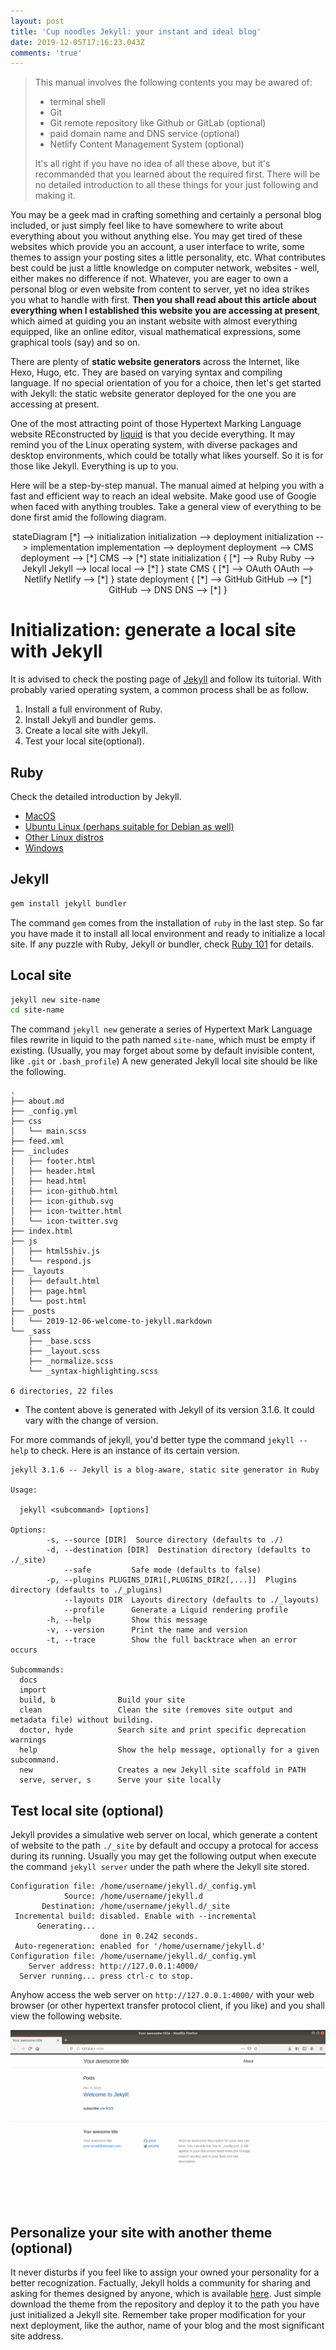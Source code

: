 ```yaml
---
layout: post
title: 'Cup noodles Jekyll: your instant and ideal blog'
date: 2019-12-05T17:16:23.043Z
comments: 'true'
---
```

> This manual involves the following contents you may be awared of:
>
> * terminal shell
> * Git
> * Git remote repository like Github or GitLab (optional)
> * paid domain name and DNS service (optional)
> * Netlify Content Management System (optional)
>
> It's all right if you have no idea of all these above, but it's recommanded that you learned about the required first. There will be no detailed introduction to all these things for your just following and making it.

You may be a geek mad in crafting something and certainly a personal blog included, or just simply feel like to have somewhere to  write  about everything about you without anything else. You may get tired of these websites which provide you an account, a user interface to write, some themes to assign your posting sites a little personality, etc. What contributes best could be just a little knowledge on computer network, websites - well, either makes no difference if not. Whatever, you are eager to own a personal blog or even website from content to server, yet no idea strikes you what to handle with first. **Then you shall read about this article about everything when I established this website you are accessing at present**, which aimed at guiding you an instant website with almost everything equipped, like an online editor, visual mathematical expressions, some graphical tools (say) and so on. 

There are plenty of **static website generators** across the Internet, like Hexo, Hugo, etc. They are based on varying syntax and compiling language. If no special orientation of you for a choice, then let's get started with Jekyll: the static website generator deployed for the one you are accessing at present.

One of the most attracting point of those Hypertext Marking Language website REconstructed by [liquid](https://shopify.github.io/liquid/) is that you decide everything. It may remind you of the Linux operating system, with diverse packages and desktop environments, which could be totally what likes yourself. So it is for those like Jekyll. Everything is up to you.

Here will be a step-by-step manual. The manual aimed at helping you with a fast and efficient way to reach an ideal website. Make good use of Google when faced with anything troubles. Take a general view of everything to be done first amid the following diagram.

<div class="mermaid" align="center">
stateDiagram
	[*] --> initialization
	initialization --> deployment
	initialization --> implementation
	implementation --> deployment
	deployment --> CMS
	deployment --> [*]
	CMS --> [*]
	state initialization {
		[*] --> Ruby
		Ruby --> Jekyll
		Jekyll --> local
		local -->  [*]
	}
	state CMS {
		[*] --> OAuth
		OAuth --> Netlify
		Netlify --> [*]
	}
	state deployment {
		[*] --> GitHub
		GitHub --> [*]
		GitHub --> DNS
		DNS --> [*]
	}
</div>

# Initialization: generate a local site with Jekyll

It is advised to check the posting page of [Jekyll](https://jekyllrb.com) and follow its tuitorial. With probably varied operating system, a common process shall be as follow.

1. Install a full environment of Ruby.
2. Install Jekyll and bundler gems.
3. Create a local site with Jekyll.
4. Test your local site(optional).

## Ruby

Check the detailed introduction by Jekyll.

* [MacOS](https://jekyllrb.com/docs/installation/macos/)
* [Ubuntu Linux (perhaps suitable for Debian as well)](https://jekyllrb.com/docs/installation/ubuntu/)
* [Other Linux distros](https://jekyllrb.com/docs/installation/other-linux)
* [Windows](https://jekyllrb.com/docs/installation/windows/)

## Jekyll

```sh
gem install jekyll bundler
```

The command `gem` comes from the installation of `ruby` in the last step. So far you have made it to install all local environment and ready to initialize a local site. If any puzzle with Ruby, Jekyll or bundler, check [Ruby 101](https://jekyllrb.com/docs/ruby-101/#bundler) for details.

## Local site

```sh
jekyll new site-name
cd site-name
```

The command `jekyll new` generate a series of Hypertext Mark Language files rewrite in liquid to the path named `site-name`, which must be empty if existing. (Usually, you may forget about some by default invisible content, like `.git` or `.bash_profile`) A new generated Jekyll local site should be like the following.

```
.
├── about.md
├── _config.yml
├── css
│   └── main.scss
├── feed.xml
├── _includes
│   ├── footer.html
│   ├── header.html
│   ├── head.html
│   ├── icon-github.html
│   ├── icon-github.svg
│   ├── icon-twitter.html
│   └── icon-twitter.svg
├── index.html
├── js
│   ├── html5shiv.js
│   └── respond.js
├── _layouts
│   ├── default.html
│   ├── page.html
│   └── post.html
├── _posts
│   └── 2019-12-06-welcome-to-jekyll.markdown
└── _sass
    ├── _base.scss
    ├── _layout.scss
    ├── _normalize.scss
    └── _syntax-highlighting.scss

6 directories, 22 files
```

* The content above is generated with Jekyll of its version 3.1.6. It could vary with the change of version.

For more commands of jekyll, you'd better type the command `jekyll --help` to check. Here is an instance of its certain version.

```
jekyll 3.1.6 -- Jekyll is a blog-aware, static site generator in Ruby

Usage:

  jekyll <subcommand> [options]

Options:
        -s, --source [DIR]  Source directory (defaults to ./)
        -d, --destination [DIR]  Destination directory (defaults to ./_site)
            --safe         Safe mode (defaults to false)
        -p, --plugins PLUGINS_DIR1[,PLUGINS_DIR2[,...]]  Plugins directory (defaults to ./_plugins)
            --layouts DIR  Layouts directory (defaults to ./_layouts)
            --profile      Generate a Liquid rendering profile
        -h, --help         Show this message
        -v, --version      Print the name and version
        -t, --trace        Show the full backtrace when an error occurs

Subcommands:
  docs                  
  import                
  build, b              Build your site
  clean                 Clean the site (removes site output and metadata file) without building.
  doctor, hyde          Search site and print specific deprecation warnings
  help                  Show the help message, optionally for a given subcommand.
  new                   Creates a new Jekyll site scaffold in PATH
  serve, server, s      Serve your site locally
```

## Test local site (optional)

Jekyll provides a simulative web server on local, which generate a content of website to the path `./_site` by default and occupy a protocal for access during its running. Usually you may get the following output when execute the command `jekyll server` under the path where the Jekyll site stored.

```
Configuration file: /home/username/jekyll.d/_config.yml
            Source: /home/username/jekyll.d
       Destination: /home/username/jekyll.d/_site
 Incremental build: disabled. Enable with --incremental
      Generating... 
                    done in 0.242 seconds.
 Auto-regeneration: enabled for '/home/username/jekyll.d'
Configuration file: /home/username/jekyll.d/_config.yml
    Server address: http://127.0.0.1:4000/
  Server running... press ctrl-c to stop.
```

Anyhow access the web server on `http://127.0.0.1:4000/` with your web browser (or other hypertext transfer protocol client, if you like) and you shall view the following website.

![The initial site generated by Jekyll.](/assets/uploads/jekyll-initial-site.png "The initial site generated by Jekyll.")

## Personalize your site with another theme (optional)

It never disturbs if you feel like to assign your owned your personality for a better recognization. Factually, Jekyll holds a community for sharing and asking for themes designed by anyone, which is available [here](http://jekyllthemes.org/).
Just simple download the theme from the repository and deploy it to the path you have just initialized a Jekyll site. Remember take proper modification for your next deployment, like the author, name of your blog and the most significant site address.

